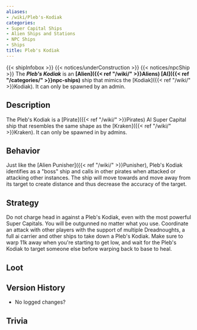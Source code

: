 ```yaml
---
aliases:
- /wiki/Pleb's-Kodiak
categories:
- Super Capital Ships
- Alien Ships and Stations
- NPC Ships
- Ships
title: Pleb's Kodiak
---
```


{{< shipInfobox >}} {{< notices/underConstruction >}} {{< notices/npcShip >}} The **_Pleb's Kodiak_** is an **[Alien]({{< ref "/wiki/" >}}Aliens) [AI]({{< ref "/categories/" >}}npc-ships)** ship that mimics the [Kodiak]({{< ref "/wiki/" >}}Kodiak). It can only be spawned by an admin. 

## Description

The Pleb's Kodiak is a [Pirate]({{< ref "/wiki/" >}}Pirates) AI Super Capital ship that resembles the same shape as the [Kraken]({{< ref "/wiki/" >}}Kraken). It can only be spawned in by admins.

## Behavior

Just like the [Alien Punisher]({{< ref "/wiki/" >}}Punisher), Pleb's Kodiak identifies as a "boss" ship and calls in other pirates when attacked or attacking other instances. The ship will move towards and move away from its target to create distance and thus decrease the accuracy of the target.

## Strategy

Do not charge head in against a Pleb's Kodiak, even with the most powerful Super Capitals. You will be outgunned no matter what you use. Coordinate an attack with other players with the support of multiple Dreadnoughts, a full ai carrier and other ships to take down a Pleb's Kodiak. Make sure to warp 11k away when you're starting to get low, and wait for the Pleb's Kodiak to target someone else before warping back to base to heal.

## Loot

## Version History 

- No logged changes?

## Trivia